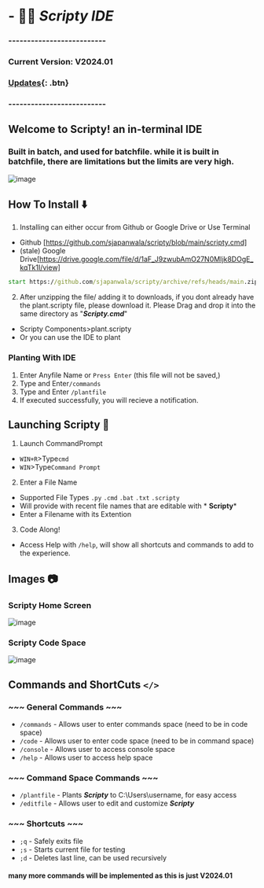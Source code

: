 # - 👨‍💻 ***Scripty IDE***
### --------------------------
### Current Version: V2024.01
### [Updates](https://github.com/sjapanwala/scripty/blob/main/updates.txt){: .btn}
### --------------------------
## Welcome to Scripty! an in-terminal IDE 
### Built in batch, and used for batchfile. while it is built in batchfile, there are limitations but the limits are very high.
![image](https://github.com/sjapanwala/scripty/assets/92124191/ca6b8d02-7c2f-4555-933c-ab6fc1291915)

## How To Install ⬇️
1) Installing can either occur from Github or Google Drive or Use Terminal
- Github [https://github.com/sjapanwala/scripty/blob/main/scripty.cmd]
- (stale) Google Drive[https://drive.google.com/file/d/1aF_J9zwubAmO27N0MIjk8DOgE_kqTk1I/view]
```cmd
start https://github.com/sjapanwala/scripty/archive/refs/heads/main.zip
```
2) After unzipping the file/ adding it to downloads, if you dont already have the plant.scripty file, please download it. Please Drag and drop it into the same directory as "***Scripty.cmd***"
- Scripty Components>plant.scripty
- Or you can use the IDE to plant
### Planting With IDE
1) Enter Anyfile Name or ```Press Enter``` (this file will not be saved,)
2) Type and Enter```/commands```
3) Type and Enter ```/plantfile```
4) If executed successfully, you will recieve a notification.
## Launching Scripty 🚀
1) Launch CommandPrompt 
- ```WIN+R```>Type```cmd```
- ```WIN```>Type```Command Prompt```
2) Enter a File Name
- Supported File Types ```.py``` ```.cmd``` ```.bat``` ```.txt``` ```.scripty```
- Will provide with recent file names that are editable with * **Scripty***
- Enter a Filename with its Extention
3) Code Along!
- Access Help with ```/help```, will show all shortcuts and commands to add to the experience.
## Images 📷

### Scripty Home Screen
![image](https://github.com/sjapanwala/scripty/assets/92124191/499a0379-2e28-4d84-99d5-bf6e31c85471)

### Scripty Code Space
![image](https://github.com/sjapanwala/scripty/assets/92124191/7f9275c4-17b1-4e54-a70c-3d9f8a373cdb)

## Commands and ShortCuts ```</>```
### ~~~ General Commands ~~~
- ```/commands``` - Allows user to enter commands space (need to be in code space)
- ```/code``` - Allows user to enter code space (need to be in command space)
- ```/console``` - Allows user to access console space
- ```/help``` - Allows user to access help space
### ~~~ Command Space Commands ~~~
- ```/plantfile``` - Plants ***Scripty*** to C:\Users\username\, for easy access
- ```/editfile``` - Allows user to edit and customize ***Scripty***
### ~~~ Shortcuts ~~~
- ```;q``` - Safely exits file
- ```;s``` - Starts current file for testing
- ```;d``` - Deletes last line, can be used recursively
#### many more commands will be implemented as this is just V2024.01

